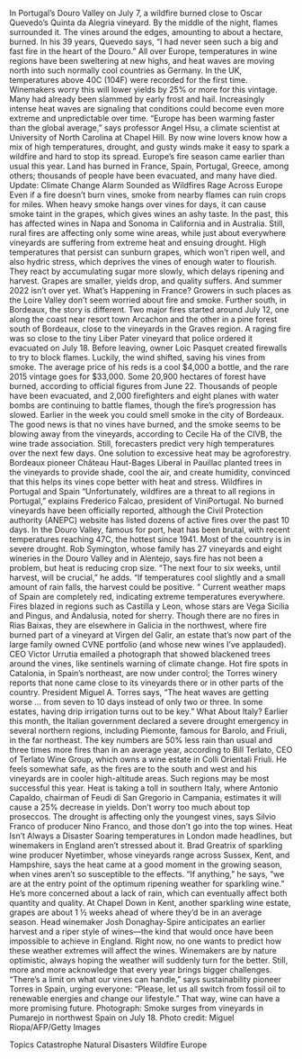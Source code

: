 In Portugal’s Douro Valley on July 7, a wildfire burned close to Oscar Quevedo’s Quinta da Alegria vineyard. By the middle of the night, flames surrounded it. The vines around the edges, amounting to about a hectare, burned. In his 39 years, Quevedo says, “I had never seen such a big and fast fire in the heart of the Douro.”
All over Europe, temperatures in wine regions have been sweltering at new highs, and heat waves are moving north into such normally cool countries as Germany. In the UK, temperatures above 40C (104F) were recorded for the first time. Winemakers worry this will lower yields by 25% or more for this vintage. Many had already been slammed by early frost and hail. Increasingly intense heat waves are signaling that conditions could become even more extreme and unpredictable over time.
“Europe has been warming faster than the global average,” says professor Angel Hsu, a climate scientist at University of North Carolina at Chapel Hill.
By now wine lovers know how a mix of high temperatures, drought, and gusty winds make it easy to spark a wildfire and hard to stop its spread. Europe’s fire season came earlier than usual this year. Land has burned in France, Spain, Portugal, Greece, among others; thousands of people have been evacuated, and many have died.
Update: Climate Change Alarm Sounded as Wildfires Rage Across Europe
Even if a fire doesn’t burn vines, smoke from nearby flames can ruin crops for miles. When heavy smoke hangs over vines for days, it can cause smoke taint in the grapes, which gives wines an ashy taste. In the past, this has affected wines in Napa and Sonoma in California and in Australia.
Still, rural fires are affecting only some wine areas, while just about everywhere vineyards are suffering from extreme heat and ensuing drought. High temperatures that persist can sunburn grapes, which won’t ripen well, and also hydric stress, which deprives the vines of enough water to flourish. They react by accumulating sugar more slowly, which delays ripening and harvest. Grapes are smaller, yields drop, and quality suffers.
And summer 2022 isn’t over yet.
What’s Happening in France?
Growers in such places as the Loire Valley don’t seem worried about fire and smoke. Further south, in Bordeaux, the story is different. Two major fires started around July 12, one along the coast near resort town Arcachon and the other in a pine forest south of Bordeaux, close to the vineyards in the Graves region. A raging fire was so close to the tiny Liber Pater vineyard that police ordered it evacuated on July 18. Before leaving, owner Loic Pasquet created firewalls to try to block flames. Luckily, the wind shifted, saving his vines from smoke. The average price of his reds is a cool $4,000 a bottle, and the rare 2015 vintage goes for $33,000.
Some 20,900 hectares of forest have burned, according to official figures from June 22. Thousands of people have been evacuated, and 2,000 firefighters and eight planes with water bombs are continuing to battle flames, though the fire’s progression has slowed. Earlier in the week you could smell smoke in the city of Bordeaux.
The good news is that no vines have burned, and the smoke seems to be blowing away from the vineyards, according to Cecile Ha of the CIVB, the wine trade association. Still, forecasters predict very high temperatures over the next few days.
One solution to excessive heat may be agroforestry. Bordeaux pioneer Château Haut-Bages Liberal in Pauillac planted trees in the vineyards to provide shade, cool the air, and create humidity, convinced that this helps its vines cope better with heat and stress.
Wildfires in Portugal and Spain
“Unfortunately, wildfires are a threat to all regions in Portugal,” explains Frederico Falcao, president of ViniPortugal. No burned vineyards have been officially reported, although the Civil Protection authority (ANEPC) website has listed dozens of active fires over the past 10 days.
In the Douro Valley, famous for port, heat has been brutal, with recent temperatures reaching 47C, the hottest since 1941. Most of the country is in severe drought.
Rob Symington, whose family has 27 vineyards and eight wineries in the Douro Valley and in Alentejo, says fire has not been a problem, but heat is reducing crop size. “The next four to six weeks, until harvest, will be crucial,” he adds. “If temperatures cool slightly and a small amount of rain falls, the harvest could be positive. ”
Current weather maps of Spain are completely red, indicating extreme temperatures everywhere. Fires blazed in regions such as Castilla y Leon, whose stars are Vega Sicilia and Pingus, and Andalusia, noted for sherry.
Though there are no fires in Rias Baixas, they are elsewhere in Galicia in the northwest, where fire burned part of a vineyard at Virgen del Galir, an estate that’s now part of the large family owned CVNE portfolio (and whose new wines I’ve applauded). CEO Victor Urrutia emailed a photograph that showed blackened trees around the vines, like sentinels warning of climate change.
Hot fire spots in Catalonia, in Spain’s northeast, are now under control; the Torres winery reports that none came close to its vineyards there or in other parts of the country. President Miguel A. Torres says, “The heat waves are getting worse … from seven to 10 days instead of only two or three. In some estates, having drip irrigation turns out to be key.”
What About Italy?
Earlier this month, the Italian government declared a severe drought emergency in several northern regions, including Piemonte, famous for Barolo, and Friuli, in the far northeast. The key numbers are 50% less rain than usual and three times more fires than in an average year, according to Bill Terlato, CEO of Terlato Wine Group, which owns a wine estate in Colli Orientali Friuli. He feels somewhat safe, as the fires are to the south and west and his vineyards are in cooler high-altitude areas. Such regions may be most successful this year.
Heat is taking a toll in southern Italy, where Antonio Capaldo, chairman of Feudi di San Gregorio in Campania, estimates it will cause a 25% decrease in yields.
Don’t worry too much about top proseccos. The drought is affecting only the youngest vines, says Silvio Franco of producer Nino Franco, and those don’t go into the top wines.
Heat Isn’t Always a Disaster
Soaring temperatures in London made headlines, but winemakers in England aren’t stressed about it. Brad Greatrix of sparkling wine producer Nyetimber, whose vineyards range across Sussex, Kent, and Hampshire, says the heat came at a good moment in the growing season, when vines aren’t so susceptible to the effects. “If anything,” he says, “we are at the entry point of the optimum ripening weather for sparkling wine.” He’s more concerned about a lack of rain, which can eventually affect both quantity and quality.
At Chapel Down in Kent, another sparkling wine estate, grapes are about 1 ½ weeks ahead of where they’d be in an average season. Head winemaker Josh Donaghay-Spire anticipates an earlier harvest and a riper style of wines—the kind that would once have been impossible to achieve in England.
Right now, no one wants to predict how these weather extremes will affect the wines. Winemakers are by nature optimistic, always hoping the weather will suddenly turn for the better. Still, more and more acknowledge that every year brings bigger challenges. “There’s a limit on what our vines can handle,” says sustainability pioneer Torres in Spain, urging everyone: “Please, let us all switch from fossil oil to renewable energies and change our lifestyle.” That way, wine can have a more promising future.
Photograph: Smoke surges from vineyards in Pumarejo in northwest Spain on July 18. Photo credit: Miguel Riopa/AFP/Getty Images

Topics
Catastrophe
Natural Disasters
Wildfire
Europe

